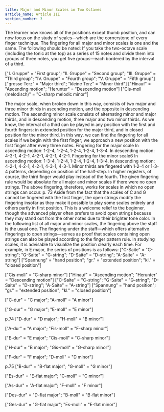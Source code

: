 ```yaml
---
title: Major and Minor Scales in Two Octaves
article_name: Article III
section_number: 3
---
```


The learner now knows all of the positions except thumb position, and can now focus on the study of scales—which are the cornerstone of every finger technique. The fingering for all major and minor scales is one and the same. The following should be noted:
If you take the two-octave scale (including the tonic at the top) as a series of 15 notes and divide them into groups of three notes, you get five groups—each bordered by the interval of a third.

["I. Gruppe" = "First group"; "II. Gruppe" = "Second group"; "III. Gruppe" = "Third group"; "IV. Gruppe" = "Fourth group"; "V. Gruppe" = "Fifth group"]
["grosse Terz" = "Major third"; "kleine Terz" = "Minor third"]
["Hinauf" = "Ascending motion"; "Herunter" = "Descending motion"]
["Cis-moll (melodisch)" = "C-sharp melodic minor"]

The major scale, when broken down in this way, consists of two major and three minor thirds in ascending motion, and the opposite in descending motion. The ascending minor scale consists of alternating minor and major thirds, and in descending motion, three major and two minor thirds. As we know, the interval of a third can be played in any position with the first and fourth fingers: in extended position for the major third, and in closed position for the minor third. In this way, we can find the fingering for all scales if we begin with the first finger; we approach a new position with the first finger after every three notes. 
Fingering for the major scale
	In ascending motion: 1-2-4, 1-2-4, 1-2-4, 1-2-4, 1-3-4.
	In descending motion: 4-3-1, 4-2-1, 4-2-1, 4-2-1, 4-2-1.
Fingering for the minor scale6
	In ascending motion: 1-3-4, 1-2-4, 1-2-4, 1-2-4, 1-3-4.
	In descending motion: 4-2-1, 4-2-1, 4-2-1, 4-3-1, 4-3-1.
Minor thirds are fingered with 1-2-4 or 1-3-4 patterns, depending on position of the half-step. In higher registers, of course, the third finger would play instead of the fourth.
The given fingering rule would be absolute for all major and minor scales if there were no open strings. The above fingering, therefore, works for scales in which no open strings can occur.
p. 73
Aside from the fact that the scales of C and G cannot be fingered with the first finger, the open strings modify the fingering insofar as they make it possible to play some scales entirely and others partly in first position. This is a welcome relief to the beginner, though the advanced player often prefers to avoid open strings because they may stand out from the other notes due to their brighter tone color.
In the following list of all major and minor scales, the fingering above the staff is the usual one. The fingering under the staff—which offers alternative fingerings to open strings—serves as proof that scales containing open strings can also be played according to the finger pattern rule.
In studying scales, it is advisable to visualize the position clearly each time. For example, in E major, the series of positions is as follows:
["C-Saite" = "C-string"; "G-Saite" = "G-string"; "D-Saite" = "D-string"; "A-Saite" = "A-string"]
["Spannung" = "hand position"; "gr." = "extended position"; "kl." = "closed position"]


["Cis-moll" = "C-sharp minor"]
["Hinauf" = "Ascending motion"; "Herunter" = "Descending motion"]
["C-Saite" = "C-string"; "G-Saite" = "G-string"; "D-Saite" = "D-string"; "A-Saite" = "A-string"]
["Spannung" = "hand position"; "gr." = "extended position"; "kl." = "closed position"]


["C-dur" = "C major"; "A-moll" = "A minor"]

["G-dur" = "G major"; "E-moll" = "E minor"]

p.74
["D-dur" = "D major"; "H-moll" = "B minor"]

["A-dur" = "A major"; "Fis-moll" = "F-sharp minor"]

["E-dur" = "E major"; "Cis-moll" = "C-sharp minor"]

["H-dur" = "B major"; "Gis-moll" = "G-sharp minor"]


["F-dur" = "F major"; "D-moll" = "D minor"]

p.75
["B-dur" = "B-flat major"; "G-moll" = "G minor"]

["Es-dur" = "E-flat major"; "C-moll" = "C minor"]


["As-dur" = "A-flat major"; "F-moll" = "F minor"]

["Des-dur" = "D-flat major"; "B-moll" = "B-flat minor"]

["Ges-dur" = "G-flat major"; "Es-moll" = "E-flat minor"]
